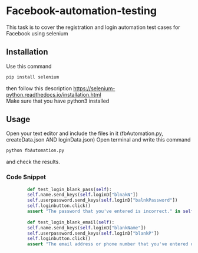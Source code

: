 # Facebook-automation-testing

This task is to cover the registration and login automation test cases for Facebook using selenium

## Installation

Use this command

```bash
pip install selenium
```

then follow this description https://selenium-python.readthedocs.io/installation.html<br/>
Make sure that you have python3 installed

## Usage

Open your text editor and include the files in it (fbAutomation.py, createData.json AND loginData.json)
Open terminal and write this command

```python
python fbAutomation.py
```

and check the results.

### Code Snippet

```python
        def test_login_blank_pass(self):
        self.name.send_keys(self.loginD["blnakN"])
        self.userpassword.send_keys(self.loginD["balnkPassword"])
        self.loginbutton.click()
        assert "The password that you've entered is incorrect." in self.driver.page_source
        
        def test_login_blank_email(self):
        self.name.send_keys(self.loginD["blankName"])
        self.userpassword.send_keys(self.loginD["blankP"])
        self.loginbutton.click()
        assert "The email address or phone number that you've entered doesn't match any account." in self.driver.page_source
```
